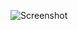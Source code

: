![Screenshot](https://raw.githubusercontent.com/your_username/your_repository/master/Screenshot%202024-03-31%20211744.png)
